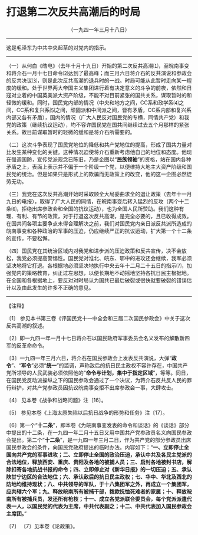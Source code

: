 # 打退第二次反共高潮后的时局
<center class="auther">（一九四一年三月十八日）</center>&#13;
&#13;


---

这是毛泽东为中共中央起草的对党内的指示。
---


（一）从何白《皓电》（去年十月十九日）开始的第二次反共高潮⑴，至皖南事变和蒋介石一月十七日命令⑵达到了最高峰；而三月六日蒋介石的反共演说和参政会的反共决议⑶，则是此次反共高潮的退兵时的一战。时局可能从此暂时走向某一程度的缓和。处于世界两大帝国主义集团进行着有决定意义的斗争的前夜，依然和日寇对立着的中国英美派大资产阶级，不能不对目前紧张的国共关系，谋取暂时的和轻微的缓和。同时，国民党内部的情况（中央和地方之间，CC系和政学系⑷之间，CC系和复兴系⑸之间，顽固派和中间派之间，皆有矛盾，CC系内部和复兴系内部又各有矛盾），国内的情况（广大人民反对国民党的专横，同情共产党）和我党的政策（继续抗议运动），均不容许国民党在国共间继续过去五个月那样的紧张关系。故目前谋取暂时的轻微的缓和是蒋介石所需要的。 
 
（二）这次斗争表现了国民党地位的降低和共产党地位的提高，形成了国共力量对比发生某种变化的关键。这种情况迫使蒋介石重新考虑他自己的地位和态度。他现在强调国防，宣传党派观念已陈旧，乃是企图以“<b>民族领袖</b>”的资格，站在国内各种矛盾之上，表面上表示并不偏于一个阶级一个党，以便维持大地主大资产阶级和国民党的统治。但是如果只是形式上的欺骗而无政策上的改变，他的这一企图必然徒劳无功。 
 
（三）我党在这次反共高潮开始时采取顾全大局委曲求全的退让政策（去年十一月九日的电报），取得了广大人民的同情，在皖南事变后转入猛烈的反攻（两个十二条⑹，拒绝出席参政会和全国的抗议运动），也为全国人民所赞助。我们这种有理、有利、有节的政策，对于打退这次反共高潮，是完全必要的，且已收得成效。在国共间各项主要争点未得合理解决之前，我们对国民党内亲日派反共派所造成的皖南事变和各种政治的军事的压迫，仍应继续严正的抗议运动，扩大第一个十二条的宣传，不要松懈。 
 
（四）国民党在其统治区域内对我党和进步派的压迫政策和反共宣传，决不会放松，我党必须提高警惕性。国民党对淮北、皖东、鄂中的进攻还会继续，我军必须坚决地将它打退。各根据地必须坚决地执行中央去年十二月二十五日的指示⑺，加强党内的策略教育，纠正过左思想，以便长期地不动摇地坚持各抗日民主根据地。在全国和各根据地上，要反对对时局认为国共已最后破裂或很快就要破裂的错误估计以及由此发生的许多不正确的意见。
 

---


【注释】 
 
〔1〕 参见本书第三卷《评国民党十一中全会和三届二次国民参政会》中关于这次反共高潮的叙述。 
 
〔2〕即一九四一年一月十七日蒋介石以国民政府军事委员会名义发布的解散新四军的反革命命令。 
 
〔3〕一九四一年三月六日，蒋介石在国民参政会上发表反共演说，大弹“<b>政令</b>”、“<b>军令</b>”必须“<b>统一</b>”的滥调，声称敌后的抗日民主政权不容许存在，中国共产党所领导的人民武装必须依照他的“<b>命令与计划，集中于指定区域</b>”，等等。同日，在国民党反动派操纵之下的国民参政会通过了一个决议，为蒋介石反共反人民的罪行辩护，对共产党参政员因抗议皖南事变拒不出席参政会一事，大肆攻击。 
 
〔4〕 见本卷《战争和战略问题》注〔16〕。 
 
〔5〕 参见本卷《上海太原失陷以后抗日战争的形势和任务》注〔17〕。 
 
〔6〕第一个“<b>十二条</b>”，即本卷《为皖南事变发表的命令和谈话》的《谈话》部分中提出的十二条，在一九四一年二月十五日又用中国共产党参政员名义向国民参政会提出。第二个“<b>十二条</b>”，是一九四一年三月二日，作为共产党的部分参政员出席国民参政会的条件，向国民党政府提出的临时办法。内容如下：“<b>一、立即停止全国向共产党的军事进攻；二、立即停止全国的政治压迫，承认中共及各民主党派的合法地位，释放西安、重庆、贵阳及各地的被捕人员；三、启封各地被封书店，解除扣寄各地抗战书报的命令；四、立即停止对《新华日报》的一切压迫；五、承认陕甘宁边区的合法地位；六、承认敌后的抗日民主政权；七、华中、华北及西北的防地均维持现状；八、中共领导的军队，于十八集团军之外，再成立一个集团军，应共辖六个军；九、释放皖南所有被捕干部，拨款抚恤死难者的家属；十、释放皖南所有被捕兵员，发还所有枪枝；十一、成立各党派联合委员会，每个党派派遣代表一人，以国民党的代表为主席，中共代表副之；十二、中共代表加入国民参政会主席团。</b>” 
 
〔7〕 〔7〕见本卷《论政策》。
 
